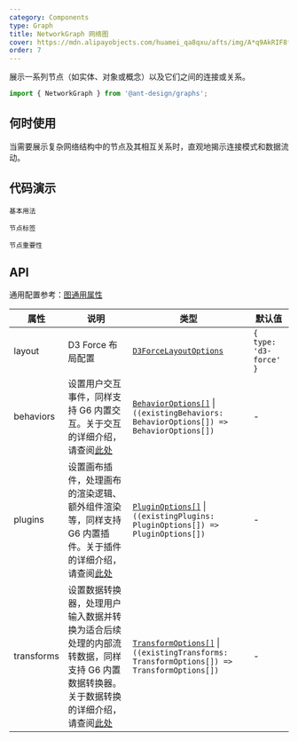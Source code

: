 ```yaml
---
category: Components
type: Graph
title: NetworkGraph 网络图
cover: https://mdn.alipayobjects.com/huamei_qa8qxu/afts/img/A*q9AkRIF8fF4AAAAAAAAAAAAADmJ7AQ/original
order: 7
---
```


展示一系列节点（如实体、对象或概念）以及它们之间的连接或关系。

```js
import { NetworkGraph } from '@ant-design/graphs';
```

## 何时使用

当需要展示复杂网络结构中的节点及其相互关系时，直观地揭示连接模式和数据流动。

## 代码演示

<code id="demo-network-graph-default" src="./demos/network-graph/default.tsx" description="简单的展示。">基本用法</code>

<code id="demo-network-graph-label" src="./demos/network-graph/label.tsx" description="展示节点标签，默认显示三行文字，鼠标悬浮时显示全部内容。">节点标签</code>

<code id="demo-network-graph-node-importance" src="./demos/network-graph/node-importance.tsx" description="根据节点重要性映射到节点大小，点击[此处](https://g6.antv.antgroup.com/api/transforms/map-node-size)查看更多配置项">节点重要性</code>

## API

通用配置参考：[图通用属性](./overview#图通用属性)

| 属性 | 说明 | 类型 | 默认值 |
| --- | --- | --- | --- |
| layout | D3 Force 布局配置 | [`D3ForceLayoutOptions`](https://g6.antv.antgroup.com/api/layouts/d3-force-layout) | `{ type: 'd3-force' }` |
| behaviors | 设置用户交互事件，同样支持 G6 内置交互。关于交互的详细介绍，请查阅[此处](https://g6.antv.antgroup.com/manual/core-concept/behavior) | [`BehaviorOptions[]`](https://g6.antv.antgroup.com/api/behaviors/brush-select) \| `((existingBehaviors: BehaviorOptions[]) => BehaviorOptions[])` | - |
| plugins | 设置画布插件，处理画布的渲染逻辑、额外组件渲染等，同样支持 G6 内置插件。关于插件的详细介绍，请查阅[此处](https://g6.antv.antgroup.com/manual/core-concept/plugin) | [`PluginOptions[]`](https://g6.antv.antgroup.com/api/plugins/background) \| `((existingPlugins: PluginOptions[]) => PluginOptions[])` | - |
| transforms | 设置数据转换器，处理用户输入数据并转换为适合后续处理的内部流转数据，同样支持 G6 内置数据转换器。关于数据转换的详细介绍，请查阅[此处](https://g6.antv.antgroup.com/api/transforms/map-node-size) | [`TransformOptions[]`](https://g6.antv.antgroup.com/api/transforms/map-node-size) \| `((existingTransforms: TransformOptions[]) => TransformOptions[])` | - |
